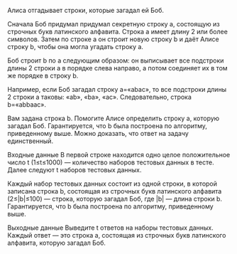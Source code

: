 Алиса отгадывает строки, которые загадал ей Боб.

Сначала Боб придумал придумал секретную строку a, состоящую из строчных букв латинского алфавита. Строка a имеет длину 2 или более символов. Затем по строке a он строит новую строку b и даёт Алисе строку b, чтобы она могла угадать строку a.

Боб строит b по a следующим образом: он выписывает все подстроки длины 2 строки a в порядке слева направо, а потом соединяет их в том же порядке в строку b.

Например, если Боб загадал строку a=«abac», то все подстроки длины 2 строки a таковы: «ab», «ba», «ac». Следовательно, строка b=«abbaac».

Вам задана строка b. Помогите Алисе определить строку a, которую загадал Боб. Гарантируется, что b была построена по алгоритму, приведенному выше. Можно доказать, что ответ на задачу единственный.

Входные данные
В первой строке находится одно целое положительное число t (1≤t≤1000) — количество наборов тестовых данных в тесте. Далее следуют t наборов тестовых данных.

Каждый набор тестовых данных состоит из одной строки, в которой записана строка b, состоящая из строчных букв латинского алфавита (2≤|b|≤100) — строка, которую загадал Боб, где |b| — длина строки b. Гарантируется, что b была построена по алгоритму, приведенному выше.

Выходные данные
Выведите t ответов на наборы тестовых данных. Каждый ответ — это строка a, состоящая из строчных букв латинского алфавита, которую загадал Боб.